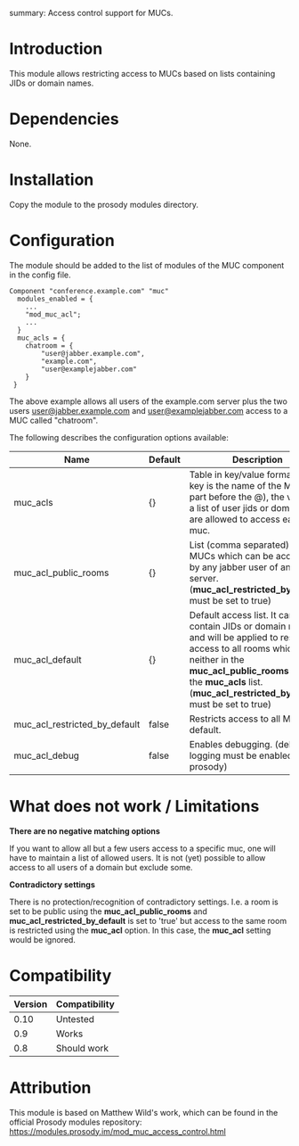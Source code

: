 summary: Access control support for MUCs.

Introduction
============

This module allows restricting access to MUCs based on lists containing JIDs
or domain names.

Dependencies
============

None.

Installation
============

Copy the module to the prosody modules directory.

Configuration
=============

The module should be added to the list of modules of the MUC component in the
config file.

    Component "conference.example.com" "muc"
      modules_enabled = {
        ...
        "mod_muc_acl";
        ...
      }
      muc_acls = {
        chatroom = {
            "user@jabber.example.com",
            "example.com",
            "user@examplejabber.com"
        }
     }

The above example allows all users of the example.com server plus the two users
user@jabber.example.com and user@examplejabber.com access to a MUC called
"chatroom".

The following describes the configuration options available:


Name                                | Default   | Description
----------------------------------- | --------- | ---------------------------------------------------------------------------------------------------------------------------------------------------------------------------------------------------------------------------------------------------------------
muc\_acls                           | {}        | Table in key/value format. The key is the name of the MUC (the part before the @), the value is a list of user jids or domains that are allowed to access each muc.
muc\_acl\_public\_rooms             | {}        | List (comma separated) of MUCs which can be accessed by any jabber user of any server. (**muc\_acl\_restricted\_by\_default** must be set to true)
muc\_acl\_default                   | {}        | Default access list. It can contain JIDs or domain names and will be applied to restrict access to all rooms which are neither in the **muc\_acl\_public\_rooms** list nor the **muc\_acls** list. (**muc\_acl\_restricted\_by\_default** must be set to true)
muc\_acl\_restricted\_by\_default   | false     | Restricts access to all MUCs by default.
muc\_acl\_debug                     | false     | Enables debugging. (debug logging must be enabled in prosody)


What does not work / Limitations
================================

**There are no negative matching options**

If you want to allow all but a few users access to a specific muc, one will have to maintain
a list of allowed users. It is not (yet) possible to allow access to all users of a domain but
exclude some.

**Contradictory settings**

There is no protection/recognition of contradictory settings.
I.e. a room is set to be public using the **muc\_acl\_public\_rooms** and
**muc\_acl\_restricted\_by\_default** is set to 'true' but access to the same room
is restricted using the **muc\_acl** option. In this case, the **muc\_acl**
setting would be ignored.

Compatibility
=============

Version | Compatibility
------- | --------------
0.10    | Untested
0.9     | Works
0.8     | Should work


Attribution
===========

This module is based on Matthew Wild's work, which can be found in the
official Prosody modules repository:
https://modules.prosody.im/mod_muc_access_control.html
